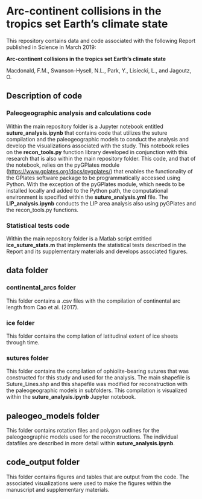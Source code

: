 # Arc-continent collisions in the tropics set Earth’s climate state

This repository contains data and code associated with the following Report published in Science in March 2019:

**Arc-continent collisions in the tropics set Earth’s climate state**

Macdonald, F.M.,  Swanson-Hysell, N.L., Park, Y., Lisiecki, L., and Jagoutz, O.

## Description of code

### Paleogeographic analysis and calculations code

Within the main repository folder is a Jupyter notebook entitled **suture_analysis.ipynb** that contains code that utilizes the suture compilation and the paleogeographic models to conduct the analysis and develop the visualizations associated with the study. This notebook relies on the **recon_tools.py** function library developed in conjunction with this research that is also within the main repository folder. This code, and that of the notebook, relies on the pyGPlates module (https://www.gplates.org/docs/pygplates/) that enables the functionality of the GPlates software package to be programmatically accessed using Python. With the exception of the pyGPlates module, which needs to be installed locally and added to the Python path, the computational environment is specified within the **suture_analysis.yml** file. The **LIP_analysis.ipynb** conducts the LIP area analysis also using pyGPlates and the recon_tools.py functions.

### Statistical tests code

Within the main repository folder is a Matlab script entitled **ice_suture_stats.m** that implements the statistical tests described in the Report and its supplementary materials and develops associated figures.

## data folder

### continental_arcs folder

This folder contains a .csv files with the compilation of continental arc length from Cao et al. (2017).

### ice folder

This folder contains the compilation of latitudinal extent of ice sheets through time.

### sutures folder

This folder contains the compilation of ophiolite-bearing sutures that was constructed for this study and used for the analysis. The main shapefile is Suture_Lines.shp and this shapefile was modified for reconstruction with the paleogeographic models in subfolders. This compilation is visualized within the **suture_analysis.ipynb** Jupyter notebook.

## paleogeo_models folder

This folder contains rotation files and polygon outlines for the paleogeographic models used for the reconstructions. The individual datafiles are described in more detail within **suture_analysis.ipynb**.

## code_output folder

This folder contains figures and tables that are output from the code. The associated visualizations were used to make the figures within the manuscript and supplementary materials.
